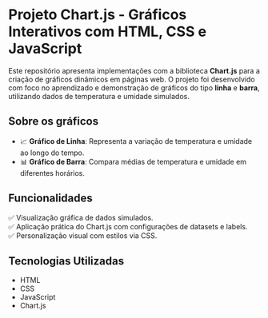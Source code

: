 # Projeto Chart.js - Gráficos Interativos com HTML, CSS e JavaScript

Este repositório apresenta implementações com a biblioteca **Chart.js** para a criação de gráficos dinâmicos em páginas web. O projeto foi desenvolvido com foco no aprendizado e demonstração de gráficos do tipo **linha** e **barra**, utilizando dados de temperatura e umidade simulados.


##  Sobre os gráficos
- 📈 **Gráfico de Linha**: Representa a variação de temperatura e umidade ao longo do tempo.
- 📊 **Gráfico de Barra**: Compara médias de temperatura e umidade em diferentes horários.



##  Funcionalidades

✅ Visualização gráfica de dados simulados.  
✅ Aplicação prática do Chart.js com configurações de datasets e labels.  
✅ Personalização visual com estilos via CSS.    



## Tecnologias Utilizadas

- HTML
- CSS
- JavaScript
- Chart.js
